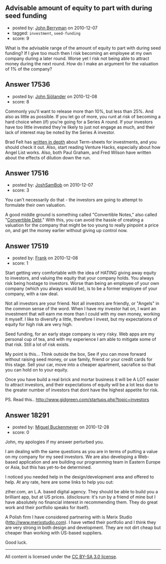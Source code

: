 ## Advisable amount of equity to part with during seed funding

- posted by: [John Berryman](https://stackexchange.com/users/-1/4773-john-berryman) on 2010-12-07
- tagged: `investment`, `seed-funding`
- score: 9

What is the advisable range of the amount of equity to part with during seed funding?  If I give too much then I risk becoming an employee at my own company during a later round.  Worse yet I risk not being able to attract money during the next round.  How do I make an argument for the valuation of 1% of the company?


## Answer 17536

- posted by: [John Sjölander](https://stackexchange.com/users/-1/5866-john-sj-lander) on 2010-12-08
- score: 8

<p>Commonly you'll want to release more than 10%, but less than 25%. And also as little as possible. If you let go of more, you runt at risk of becoming a hard choice when (if) you're going for a Series A round. If your investors have too little invested they're likely to just not engage as much, and their lack of interest may be noted by the Series A investor.</p>

<p>Brad Felt has <a href="http://www.feld.com/wp/archives/2005/08/term-sheet-series-wrap-up.html" rel="nofollow">written in depth</a> about Term-sheets for investments, and you should check it out. Also, start reading Venture Hacks, especially about how Angel List works. Also, both Paul Graham, and Fred Wilson have written about the effects of dilution down the run.</p>



## Answer 17516

- posted by: [JoshSamBob](https://stackexchange.com/users/-1/940-joshsambob) on 2010-12-07
- score: 3

<p>You can't necessarily do that - the investors are going to attempt to formulate their own valuation. </p>

<p>A good middle ground is something called "Convertible Notes," also called "<a href="http://www.entrepreneur.com/money/financing/startupfinancingcolumnistasheeshadvani/article159520.html" rel="nofollow" title="Convertible debt">Convertible Debt</a>." With this, you can avoid the hassle of creating a valuation for the company that might be too young to really pinpoint a price on, and get the money earlier without giving up control now.</p>



## Answer 17519

- posted by: [Frank](https://stackexchange.com/users/-1/4858-frank) on 2010-12-08
- score: 1

Start getting very comfortable with the idea of HATING giving away equity to investors, and valuing the equity that your company holds.  You always risk being hostage to investors.  Worse than being an employee of your own company (which you always would be), is to be a former employee of your company, with a raw deal. 

Not all investors are your friend. Not all investors are friendly, or "Angels" in the common sense of the word.  When I have my investor hat on, I want an investment that will earn me more than I could with my own money, working it myself.  I like to diversify a little, therefore I invest, but my expectations of equity for high risk are very high.

Seed funding, for an early stage company is very risky.  Web apps are my personal cup of tea, and with my experience I am able to mitigate some of that risk.  Still a lot of risk exists.  

My point is this... Think outside the box, See if you can move forward without raising seed money, or use family, friend or your credit cards for this stage.  Sell your car, move into a cheaper apartment, sacrafice so that you can hold on to your equity.

Once you have build a real brick and mortar business it will be A LOT easier to attract investors, and their expectations of equity will be a lot less due to the greater number of investors that dont have the highest appetite for risk.


PS.  Read this..
http://www.gidgreen.com/startups.php?topic=investors


## Answer 18291

- posted by: [Miguel Buckenmeyer](https://stackexchange.com/users/-1/2383-miguel-buckenmeyer) on 2010-12-28
- score: 0

John, my apologies if my answer perturbed you. 

I am dealing with the same questions as you are in terms of putting a value on my company for my seed investors. We are also developing a Web-based application and are building our programming team in Eastern Europe or Asia, but this has yet-to-be determined. 

I noticed you needed help in the design/development area and offered to help. At any rate, here are some links to help you out:

zther.com, an L.A. based digital agency. They should be able to build you a brilliant app, but at US prices. (disclosure: it's run by a friend of mine but I have absolutely no financial interest in recommending them. They do great work and their portfolio speaks for itself).

A Polish firm I have considered partnering with is Merix Studio (http://www.merixstudio.com). I have vetted their portfolio and I think they are very strong in both design and development. They are not dirt cheap but cheaper than working with US-based suppliers.

Good luck.



---

All content is licensed under the [CC BY-SA 3.0 license](https://creativecommons.org/licenses/by-sa/3.0/).
